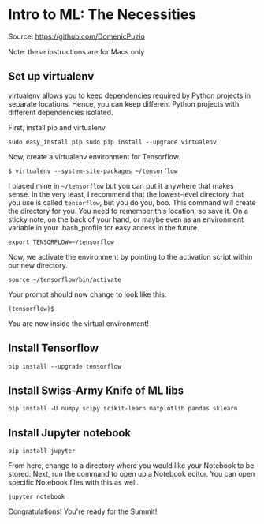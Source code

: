 # Intro to ML: The Necessities
Source: https://github.com/DomenicPuzio

Note: these instructions are for Macs only

## Set up virtualenv
virtualenv allows you to keep dependencies required by Python projects in separate locations. Hence, you can keep different Python projects with different dependencies isolated.

First, install pip and virtualenv

`sudo easy_install pip
sudo pip install --upgrade virtualenv`

Now, create a virtualenv environment for Tensorflow.

`$ virtualenv --system-site-packages ~/tensorflow`

I placed mine in `~/tensorflow` but you can put it anywhere that makes sense. In the very least, I recommend that the lowest-level directory that you use is called `tensorflow`, but you do you, boo. This command will create the directory for you. You need to remember this location, so save it. On a sticky note, on the back of your hand, or maybe even as an environment variable in your .bash_profile for easy access in the future.

`export TENSORFLOW=~/tensorflow`

Now, we activate the environment by pointing to the activation script within our new directory.

`source ~/tensorflow/bin/activate`

Your prompt should now change to look like this:

`(tensorflow)$`

You are now inside the virtual environment!

## Install Tensorflow

`pip install --upgrade tensorflow`

## Install Swiss-Army Knife of ML libs

`pip install -U numpy scipy scikit-learn matplotlib pandas sklearn`

## Install Jupyter notebook

`pip install jupyter`

From here, change to a directory where you would like your Notebook to be stored. Next, run the command to open up a Notebook editor. You can open specific Notebook files with this as well.

`jupyter notebook`

Congratulations! You're ready for the Summit!
